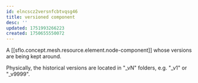 ```yaml
---
id: elncscz2versnfcbtvqsg46
title: versioned component
desc: ''
updated: 1751993266223
created: 1750655550072
---
```


A [[sflo.concept.mesh.resource.element.node-component]] whose versions are being kept around. 

Physically, the historical versions are located in "_vN" folders, e.g. "_v1" or "_v9999". 
